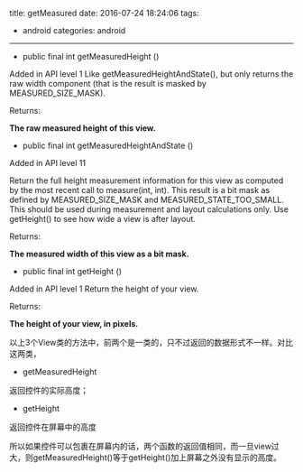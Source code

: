 title: getMeasured
date: 2016-07-24 18:24:06
tags:
- android
categories: android
---


- public final int getMeasuredHeight ()

Added in API level 1
Like getMeasuredHeightAndState(), but only returns the raw width component (that is the result is masked by MEASURED_SIZE_MASK).

Returns:


**The raw measured height of this view.**


- public final int getMeasuredHeightAndState ()

Added in API level 11
<!--more-->
Return the full height measurement information for this view as computed by the most recent call to measure(int, int). This result is a bit mask as defined by MEASURED_SIZE_MASK and MEASURED_STATE_TOO_SMALL. This should be used during measurement and layout calculations only. Use getHeight() to see how wide a view is after layout.

Returns:

**The measured width of this view as a bit mask.**

- public final int getHeight ()

Added in API level 1
Return the height of your view.

Returns:


**The height of your view, in pixels.**


以上3个View类的方法中，前两个是一类的，只不过返回的数据形式不一样。对比这两类，

- getMeasuredHeight

返回控件的实际高度；


- getHeight

返回控件在屏幕中的高度

所以如果控件可以包裹在屏幕内的话，两个函数的返回值相同，而一旦view过大，则getMeasuredHeight()等于getHeight()加上屏幕之外没有显示的高度。

